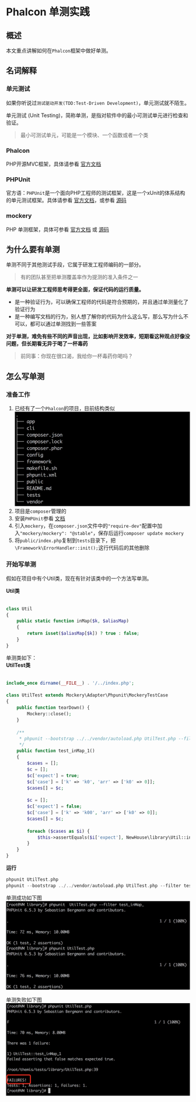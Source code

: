 # Phalcon 单测实践
## 概述
本文重点讲解如何在`Phalcon`框架中做好单测。

## 名词解释
### 单元测试
如果你听说过`测试驱动开发(TDD:Test-Driven Development)`，单元测试就不陌生。  

单元测试 (Unit Testing)，简称单测，是指对软件中的最小可测试单元进行检查和验证。
> 最小可测试单元，可能是一个模块、一个函数或者一个类

### Phalcon
PHP开源MVC框架，具体请参看 [官方文档](http://www.myleftstudio.com)

### PHPUnit
官方语：`PHPUnit`是一个面向PHP工程师的测试框架，这是一个xUnit的体系结构的单元测试框架。具体请参看 [官方文档](http://www.phpunit.cn)，或参看 [源码](https://github.com/sebastianbergmann/phpunit)

### mockery
PHP 单测框架，具体可参看 [官方文档](http://docs.mockery.io) 或 [源码](https://github.com/mockery/mockery)

## 为什么要有单测
单测不同于其他测试手段，它属于研发工程师编码的一部分。
> 有的团队甚至把单测覆盖率作为提测的准入条件之一

**单测可以让研发工程师思考得更全面，保证代码的运行质量。**

- 是一种验证行为，可以确保工程师的代码是符合预期的，并且通过单测量化了验证行为
- 是一种编写文档的行为，别人想了解你的代码为什么这么写，那么写为什么不可以，都可以通过单测找到一些答案

**对于单测，难免有些不同的声音出现，比如影响开发效率，短期看这种观点好像没问题，但长期看无异于喝了一杯毒药**

> 前同事：你现在很口渴，我给你一杯毒药你喝吗？

## 怎么写单测
### 准备工作
1. 已经有了一个`Phalcon`的项目，目前结构类似
![IMAGE](resources/B1E08C46229293F82B1B1A1A1A07FC2F.jpg)
2. 项目是`composer`管理的
3. 安装`PHPUnit`参看 [文档](http://www.phpunit.cn/getting-started.html)
4. 引入`mockery`，在`composer.json`文件中的`"require-dev"`配置中加入`"mockery/mockery": "@stable"`，保存后运行`composer update mockery`
5. 将`public/index.php`复制到`tests`目录下，把`\Framework\ErrorHandler::init();`这行代码后的其他删除

### 开始写单测
假如在项目中有个Util类，现在有针对该类中的一个方法写单测。  

**Util类**
```php

class Util
{
    public static function inMap($k, $aliasMap)
    {
        return isset($aliasMap[$k]) ? true : false;
    }
}
```

单测类如下：  
**UtilTest类**
```php

include_once dirname(__FILE__) . '/../index.php';

class UtilTest extends Mockery\Adapter\Phpunit\MockeryTestCase
{
    public function tearDown() {
        Mockery::close();
    }

    /**
     * phpunit --bootstrap ../../vendor/autoload.php UtilTest.php --filter test_inMap_1
     */
    public function test_inMap_1()
    {
        $cases = [];
        $c = [];
        $c['expect'] = true;
        $c['case'] = ['k' => 'k0', 'arr' => ['k0' => 0]];
        $cases[] = $c;

        $c = [];
        $c['expect'] = false;
        $c['case'] = ['k' => 'k00', 'arr' => ['k0' => 0]];
        $cases[] = $c;

        foreach ($cases as $i) {
            $this->assertEquals($i['expect'], NewHouse\library\Util::inMap($i['case']['k'], $i['case']['arr']));
        }
    }
}
```

**运行**
```php
phpunit UtilTest.php
phpunit --bootstrap ../../vendor/autoload.php UtilTest.php --filter test_inMap_1
```
单测成功如下图  
![IMAGE](resources/CFF8F2E3304180F12B6190222494A1FA.jpg)

单测失败如下图  
![IMAGE](resources/D0D47DC1C97DD34E602E6CF429ECCCBE.jpg)